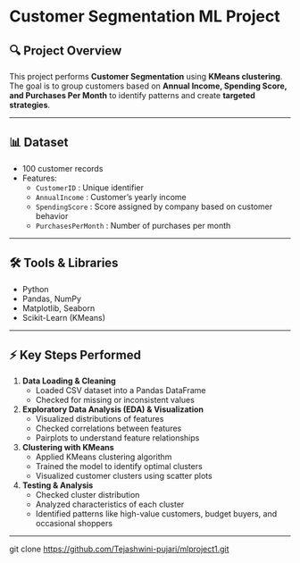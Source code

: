 # Customer Segmentation ML Project

## 🔍 Project Overview
This project performs **Customer Segmentation** using **KMeans clustering**.  
The goal is to group customers based on **Annual Income, Spending Score, and Purchases Per Month** to identify patterns and create **targeted strategies**.

---

## 📊 Dataset
- 100 customer records  
- Features:
  - `CustomerID` : Unique identifier  
  - `AnnualIncome` : Customer’s yearly income  
  - `SpendingScore` : Score assigned by company based on customer behavior  
  - `PurchasesPerMonth` : Number of purchases per month  

---

## 🛠️ Tools & Libraries
- Python  
- Pandas, NumPy  
- Matplotlib, Seaborn  
- Scikit-Learn (KMeans)

---

## ⚡ Key Steps Performed
1. **Data Loading & Cleaning**  
   - Loaded CSV dataset into a Pandas DataFrame  
   - Checked for missing or inconsistent values  
2. **Exploratory Data Analysis (EDA) & Visualization**  
   - Visualized distributions of features  
   - Checked correlations between features  
   - Pairplots to understand feature relationships  
3. **Clustering with KMeans**  
   - Applied KMeans clustering algorithm  
   - Trained the model to identify optimal clusters  
   - Visualized customer clusters using scatter plots  
4. **Testing & Analysis**  
   - Checked cluster distribution  
   - Analyzed characteristics of each cluster  
   - Identified patterns like high-value customers, budget buyers, and occasional shoppers  

---


git clone https://github.com/Tejashwini-pujari/mlproject1.git
